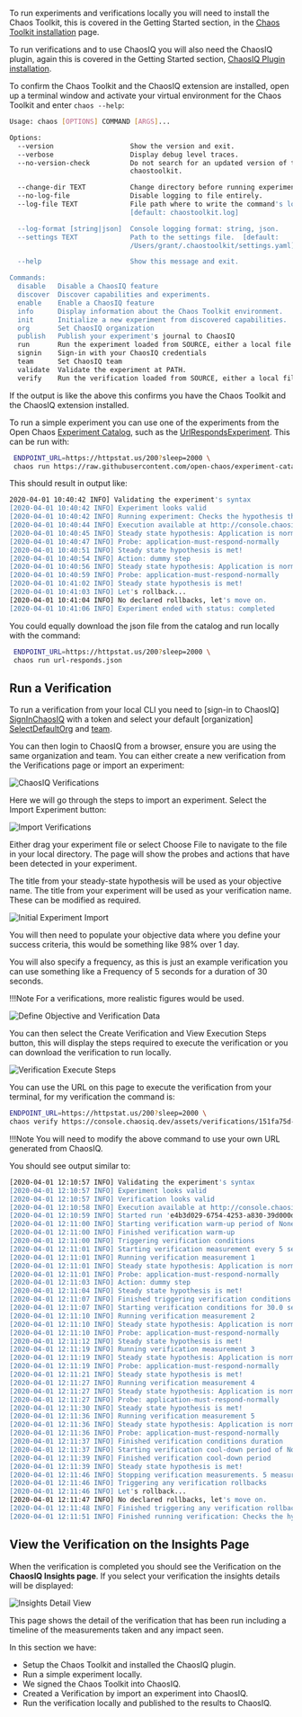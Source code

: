 To run experiments and verifications locally you will need to install the Chaos Toolkit, this is covered in the Getting Started section, in the  [Chaos Toolkit installation][CtkInstall] page.

To run verifications and to use ChaosIQ you will also need the ChaosIQ plugin, again this is covered in the Getting Started section, [ChaosIQ Plugin installation][ChaosIQPlugin].

To confirm the Chaos Toolkit and the ChaosIQ extension are installed, open up a terminal window and activate your virtual environment for the Chaos Toolkit and enter ```chaos --help```:

```bash
Usage: chaos [OPTIONS] COMMAND [ARGS]...

Options:
  --version                   Show the version and exit.
  --verbose                   Display debug level traces.
  --no-version-check          Do not search for an updated version of the
                              chaostoolkit.

  --change-dir TEXT           Change directory before running experiment.
  --no-log-file               Disable logging to file entirely.
  --log-file TEXT             File path where to write the command's log.
                              [default: chaostoolkit.log]

  --log-format [string|json]  Console logging format: string, json.
  --settings TEXT             Path to the settings file.  [default:
                              /Users/grant/.chaostoolkit/settings.yaml]

  --help                      Show this message and exit.

Commands:
  disable   Disable a ChaosIQ feature
  discover  Discover capabilities and experiments.
  enable    Enable a ChaosIQ feature
  info      Display information about the Chaos Toolkit environment.
  init      Initialize a new experiment from discovered capabilities.
  org       Set ChaosIQ organization
  publish   Publish your experiment's journal to ChaosIQ
  run       Run the experiment loaded from SOURCE, either a local file or a...
  signin    Sign-in with your ChaosIQ credentials
  team      Set ChaosIQ team
  validate  Validate the experiment at PATH.
  verify    Run the verification loaded from SOURCE, either a local file or...
```

If the output is like the above this confirms you have the Chaos Toolkit and the ChaosIQ extension installed.

To run a simple experiment you can use one of the experiments from the Open Chaos [Experiment Catalog][ExperimentCatalog], such as the [UrlRespondsExperiment][UrlResponds]. This can be run with:

```bash
 ENDPOINT_URL=https://httpstat.us/200?sleep=2000 \
 chaos run https://raw.githubusercontent.com/open-chaos/experiment-catalog/master/local/url-responds/url-responds.json

```
This should result in output like:

```bash
2020-04-01 10:40:42 INFO] Validating the experiment's syntax
[2020-04-01 10:40:42 INFO] Experiment looks valid
[2020-04-01 10:40:42 INFO] Running experiment: Checks the hypothesis that a URL responds with a 200 status
[2020-04-01 10:40:44 INFO] Execution available at http://console.chaosiq.io/ChaosIQ/Staging/executions/4b10f6c5-a62f-4e52-ba4e-6db0b2cb7bf8
[2020-04-01 10:40:45 INFO] Steady state hypothesis: Application is normal
[2020-04-01 10:40:47 INFO] Probe: application-must-respond-normally
[2020-04-01 10:40:51 INFO] Steady state hypothesis is met!
[2020-04-01 10:40:54 INFO] Action: dummy step
[2020-04-01 10:40:56 INFO] Steady state hypothesis: Application is normal
[2020-04-01 10:40:59 INFO] Probe: application-must-respond-normally
[2020-04-01 10:41:02 INFO] Steady state hypothesis is met!
[2020-04-01 10:41:03 INFO] Let's rollback...
[2020-04-01 10:41:04 INFO] No declared rollbacks, let's move on.
[2020-04-01 10:41:06 INFO] Experiment ended with status: completed
```

You could equally download the json file from the catalog and run locally with the command:

```bash
 ENDPOINT_URL=https://httpstat.us/200?sleep=2000 \
 chaos run url-responds.json
```

## Run a Verification

To run a verification from your local CLI you need to [sign-in to ChaosIQ]
[SignInChaosIQ] with a token and select your default [organization]
[SelectDefaultOrg] and [team][SelectDefaultTeam].

You can then login to ChaosIQ from a browser, ensure you are using the same organization and team. You can either create a new verification from the Verifications page or import an experiment:

![ChaosIQ Verifications][ChaosIqVerifications]

Here we will go through the steps to import an experiment. Select the Import Experiment button:

![Import Verifications][VerificationsImport]

Either drag your experiment file or select Choose File to navigate to the file in your local directory. The page will show the probes and actions that have been detected in your experiment.

The title from your steady-state hypothesis will be used as your objective name. The title from your experiment will be used as your verification name. These can be modified as required.

![Initial Experiment Import][ExperimentImport]

You will then need to populate your objective data where you define your success criteria, this would be something like 98% over 1 day.

You will also specify a frequency, as this is just an example verification you can use something like a Frequency of 5 seconds for a duration of 30 seconds.

!!!Note
    For a verifications, more realistic figures would be used.

![Define Objective and Verification Data][DefineData]

You can then select the Create Verification and View Execution Steps button, this will display the steps required to execute the verification or you can download the verification to run locally.

![Verification Execute Steps][ExecuteSteps]

You can use the URL on this page to execute the verification from your terminal, for my verification the command is:

```bash
ENDPOINT_URL=https://httpstat.us/200?sleep=2000 \
chaos verify https://console.chaosiq.dev/assets/verifications/151fa75d-44ad-442d-9e30-de8d91d1cdb4.json
```
!!!Note
    You will need to modify the above command to use your own URL generated from ChaosIQ.

You should see output similar to:

```bash
[2020-04-01 12:10:57 INFO] Validating the experiment's syntax
[2020-04-01 12:10:57 INFO] Experiment looks valid
[2020-04-01 12:10:57 INFO] Verification looks valid
[2020-04-01 12:10:58 INFO] Execution available at http://console.chaosiq.io/ChaosIQ/Staging/executions/830ad7ae-3ab0-4c56-8e4a-ecb92d6fb08e
[2020-04-01 12:10:59 INFO] Started run 'e4b3d029-6754-4253-a830-39d000d976b1' of verification 'Checks the hypothesis that a URL responds with a 200 status'
[2020-04-01 12:11:00 INFO] Starting verification warm-up period of None seconds
[2020-04-01 12:11:00 INFO] Finished verification warm-up
[2020-04-01 12:11:00 INFO] Triggering verification conditions
[2020-04-01 12:11:01 INFO] Starting verification measurement every 5 seconds
[2020-04-01 12:11:01 INFO] Running verification measurement 1
[2020-04-01 12:11:01 INFO] Steady state hypothesis: Application is normal
[2020-04-01 12:11:01 INFO] Probe: application-must-respond-normally
[2020-04-01 12:11:03 INFO] Action: dummy step
[2020-04-01 12:11:04 INFO] Steady state hypothesis is met!
[2020-04-01 12:11:07 INFO] Finished triggering verification conditions
[2020-04-01 12:11:07 INFO] Starting verification conditions for 30.0 seconds
[2020-04-01 12:11:10 INFO] Running verification measurement 2
[2020-04-01 12:11:10 INFO] Steady state hypothesis: Application is normal
[2020-04-01 12:11:10 INFO] Probe: application-must-respond-normally
[2020-04-01 12:11:12 INFO] Steady state hypothesis is met!
[2020-04-01 12:11:19 INFO] Running verification measurement 3
[2020-04-01 12:11:19 INFO] Steady state hypothesis: Application is normal
[2020-04-01 12:11:19 INFO] Probe: application-must-respond-normally
[2020-04-01 12:11:21 INFO] Steady state hypothesis is met!
[2020-04-01 12:11:27 INFO] Running verification measurement 4
[2020-04-01 12:11:27 INFO] Steady state hypothesis: Application is normal
[2020-04-01 12:11:27 INFO] Probe: application-must-respond-normally
[2020-04-01 12:11:30 INFO] Steady state hypothesis is met!
[2020-04-01 12:11:36 INFO] Running verification measurement 5
[2020-04-01 12:11:36 INFO] Steady state hypothesis: Application is normal
[2020-04-01 12:11:36 INFO] Probe: application-must-respond-normally
[2020-04-01 12:11:37 INFO] Finished verification conditions duration
[2020-04-01 12:11:37 INFO] Starting verification cool-down period of None seconds
[2020-04-01 12:11:39 INFO] Finished verification cool-down period
[2020-04-01 12:11:39 INFO] Steady state hypothesis is met!
[2020-04-01 12:11:46 INFO] Stopping verification measurements. 5 measurements taken
[2020-04-01 12:11:46 INFO] Triggering any verification rollbacks
[2020-04-01 12:11:46 INFO] Let's rollback...
[2020-04-01 12:11:47 INFO] No declared rollbacks, let's move on.
[2020-04-01 12:11:48 INFO] Finished triggering any verification rollbacks
[2020-04-01 12:11:51 INFO] Finished running verification: Checks the hypothesis that a URL responds with a 200 status
```

## View the Verification on the Insights Page

When the verification is completed you should see the Verification on the **ChaosIQ Insights page**. If you select your verification the insights details will be displayed:

![Insights Detail View][InsightsDetail]

This page shows the detail of the verification that has been run including a timeline of the measurements taken and any impact seen.

In this section we have:

* Setup the Chaos Toolkit and installed the ChaosIQ plugin.
* Run a simple experiment locally.
* We signed the Chaos Toolkit into ChaosIQ.
* Created a Verification by import an experiment into ChaosIQ.
* Run the verification locally and published to the results to ChaosIQ.

[CtkInstall]: /getting-started/prerequisites/#creating-a-new-chaos-toolkit-cli-installation-using-pip
[ChaosIQPlugin]: /getting-started/prerequisites/#add-the-chaosiq-plugin-to-your-chaos-toolkit
[ExperimentCatalog]: https://github.com/open-chaos/experiment-catalog
[UrlResponds]: https://raw.githubusercontent.com/open-chaos/experiment-catalog/master/local/url-responds/url-responds.json
[SignInChaosIQ]: /getting-started/chaostoolkit-signin
[SelectDefaultOrg]: /organizations-and-teams/switching-organizations
[SelectDefaultTeam]: /organizations-and-teams/switching-teams
[ChaosIqVerifications]:./assets/chaosiq-verifications.png
[VerificationsImport]:./assets/verifications-import.png
[ExperimentImport]:./assets/experiment-import.png
[DefineData]:./assets/define-data.png
[ExecuteSteps]:./assets/execute-steps.png
[InsightsDetail]:./assets/insights-detail.png